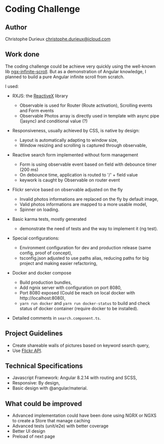 # Coding Challenge

## Author

Christophe Durieux <christophe.durieux@icloud.com>

## Work done

The coding challenge could be achieve very quickly using the well-known lib [ngx-infinite-scroll](https://www.npmjs.com/package/ngx-infinite-scroll). But as a demonstration of Angular knowledge, I planned to build a pure Angular infinite scroll from scratch.

I used:

- RXJS: the [ReactiveX](http://reactivex.io/) library

  - Observable is used for Router (Route activation), Scrolling events and Form events
  - Observable Photos array is directly used in template with async pipe (|async) and conditional value (?)

- Responsiveness, usually achieved by CSS, is native by design:

  - Layout is automatically adapting to window size,
  - Window resizing and scrolling is captured through observable,

- Reactive search form implemented without form management

  - Form is using observable event based on field with debounce timer (200 ms)
  - On debounce time, application is routed to '/' + field value
  - keywork is caught by Observable on router event

- Flickr service based on observable adjusted on the fly

  - Invalid photos informations are replaced on the fly by default image,
  - Valid photos informations are mapped to a more usable model,
  - Spinner on loading.

- Basic karma tests, mostly generated

  - demonstrate the need of tests and the way to implement it (ng test).

- Special configurations:

  - Environment configuration for dev and production release (same config, proof of concept),
  - tsconfig.json adjusted to use paths alias, reducing paths for big project and making easier refactoring,

- Docker and docker compose

  - Build production bundles,
  - Add ngnix server with configuration on port 8080,
  - Port 8080 exposed (Could be reach on local docker with http://localhost:8080),
  - `yarn run docker` and `yarn run docker-status` to build and check status of docker container (require docker to be installed).

- Detailed comments in `search.component.ts`.

## Project Guidelines

- Create shareable walls of pictures based on keyword search query,
- Use [Flickr API](https://www.flickr.com/services/api).

## Technical Specifications

- Javascript Framework: Angular 8.2.14 with routing and SCSS,
- Responsive: By design,
- Basic design with @angular/material.

## What could be improved

- Advanced implementation could have been done using NGRX or NGXS to create a Store that manage caching
- Advanced tests (unit/e2e) with better coverage
- Better UI design
- Preload of next page
